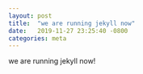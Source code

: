 ```yaml
---
layout: post
title:  "we are running jekyll now"
date:   2019-11-27 23:25:40 -0800
categories: meta
---
```


we are running jekyll now!



